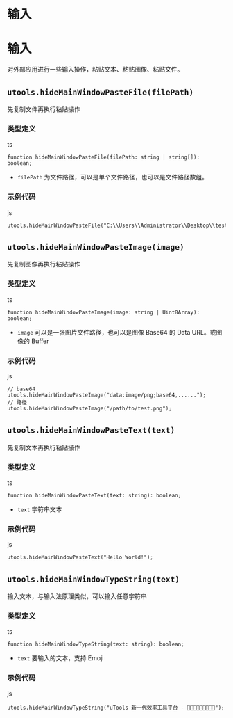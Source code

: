 # 输入

# 输入 ​
对外部应用进行一些输入操作，粘贴文本、粘贴图像、粘贴文件。
## `utools.hideMainWindowPasteFile(filePath)` ​
先复制文件再执行粘贴操作
### 类型定义 ​
ts
    
    function hideMainWindowPasteFile(filePath: string | string[]): boolean;
  * `filePath` 为文件路径，可以是单个文件路径，也可以是文件路径数组。


### 示例代码 ​
js
    
    utools.hideMainWindowPasteFile("C:\\Users\\Administrator\\Desktop\\test.txt");
## `utools.hideMainWindowPasteImage(image)` ​
先复制图像再执行粘贴操作
### 类型定义 ​
ts
    
    function hideMainWindowPasteImage(image: string | Uint8Array): boolean;
  * `image` 可以是一张图片文件路径，也可以是图像 Base64 的 Data URL。或图像的 Buffer


### 示例代码 ​
js
    
    // base64
    utools.hideMainWindowPasteImage("data:image/png;base64,......");
    // 路径
    utools.hideMainWindowPasteImage("/path/to/test.png");
## `utools.hideMainWindowPasteText(text)` ​
先复制文本再执行粘贴操作
### 类型定义 ​
ts
    
    function hideMainWindowPasteText(text: string): boolean;
  * `text` 字符串文本


### 示例代码 ​
js
    
    utools.hideMainWindowPasteText("Hello World!");
## `utools.hideMainWindowTypeString(text)` ​
输入文本，与输入法原理类似，可以输入任意字符串
### 类型定义 ​
ts
    
    function hideMainWindowTypeString(text: string): boolean;
  * `text` 要输入的文本，支持 Emoji


### 示例代码 ​
js
    
    utools.hideMainWindowTypeString("uTools 新一代效率工具平台 - 🐼👏🦄👨‍👩‍👧‍👦🚵🏻");
